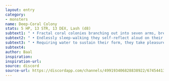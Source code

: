 ```yaml
---
layout: entry
category:
- monsters 
name: Deep-Coral Colony
stats: 5 HP, 13 STR, 13 DEX, Lash (d8)
subtext1: " • Fractal coral colonies branching out into seven arms, breaking apart and regenerating as they move, they don't die, they only shatter into smaller harmless colonies."
subtext2: " • Endlessly sleep-walking they self-reflect aloud on their endless quest for scissors and worship."
subtext3: " • Requiring water to sustain their form, they take pleasure in flavoring their habitats with new and interesting tastes."
subtext4: 
author: Baal
inspiration: 
inspiration-url: 
source: discord
source-url: https://discordapp.com/channels/499193406828838922/674544134798966806/695715698910953575
---
```

